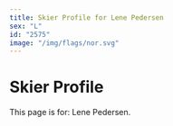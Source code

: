 ```yaml
---
title: Skier Profile for Lene Pedersen
sex: "L"
id: "2575"
image: "/img/flags/nor.svg" 
---
```


# Skier Profile

This page is for: Lene Pedersen.
    